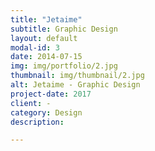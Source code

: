 ```yaml
---
title: "Jetaime"
subtitle: Graphic Design
layout: default
modal-id: 3
date: 2014-07-15
img: img/portfolio/2.jpg
thumbnail: img/thumbnail/2.jpg
alt: Jetaime - Graphic Design
project-date: 2017
client: -
category: Design
description:

---
```

